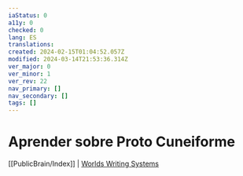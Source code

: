 ```yaml
---
iaStatus: 0
a11y: 0
checked: 0
lang: ES
translations: 
created: 2024-02-15T01:04:52.057Z
modified: 2024-03-14T21:53:36.314Z
ver_major: 0
ver_minor: 1
ver_rev: 22
nav_primary: []
nav_secondary: []
tags: []
---
```

# Aprender sobre Proto Cuneiforme

[[PublicBrain/Index]] | [Worlds Writing Systems](https://www.worldswritingsystems.org)

